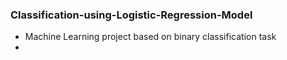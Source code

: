 ### Classification-using-Logistic-Regression-Model
- Machine Learning project based on binary classification task
- 
